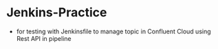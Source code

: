 # Jenkins-Practice
- for testing with Jenkinsfile to manage topic in Confluent Cloud using Rest API in pipeline
